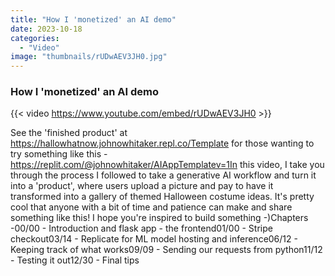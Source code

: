 ```yaml
---
title: "How I 'monetized' an AI demo"
date: 2023-10-18
categories: 
  - "Video"
image: "thumbnails/rUDwAEV3JH0.jpg"
---
```


### How I 'monetized' an AI demo

{{< video https://www.youtube.com/embed/rUDwAEV3JH0 >}}

See the 'finished product' at https://hallowhatnow.johnowhitaker.repl.co/Template for those wanting to try something like this - https://replit.com/@johnowhitaker/AIAppTemplatev=1In this video, I take you through the process I followed to take a generative AI workflow and turn it into a 'product', where users upload a picture and pay to have it transformed into a gallery of themed Halloween costume ideas. It's pretty cool that anyone with a bit of time and patience can make and share something like this! I hope you're inspired to build something  -)Chapters -00/00 - Introduction and flask app - the frontend01/00 - Stripe checkout03/14 - Replicate for ML model hosting and inference06/12 - Keeping track of what works09/09 - Sending our requests from python11/12 - Testing it out12/30 - Final tips
